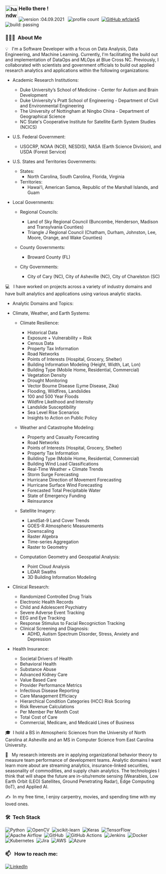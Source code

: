 ### <img alt="handwavegif" src="https://user-images.githubusercontent.com/39513876/112366216-8cfe7400-8cfe-11eb-8116-7d3dbae20e97.gif" width='40' align="left"/> Hello there !
![version :04.09.2021](https://img.shields.io/badge/version-20.08.2021-informational) &nbsp;
![profile count](https://komarev.com/ghpvc/?username=wfclark5&color=red)&nbsp;
[![GitHub wfclark5](https://img.shields.io/github/followers/wfclark5?label=follow&style=social)](https://github.com/wfclark5)&nbsp;
![build: passing](https://img.shields.io/badge/build-passing-success)

### 👨🏻‍💻 &nbsp;About Me

💡 &nbsp; I'm a Software Developer with a focus on Data Analysis, Data Engineering, and Machine Learning. Currently, I'm facilitating the build out and implementation of  DataOps and MLOps at Blue Cross NC. Previously, I collaborated with scientists and government officials to build out applied research analytics and applications within the following organizations:

* Academic Research Institutions:  
  * Duke University’s School of Medicine - Center for Autism and Brain Development 
  * Duke University's Pratt School of Engineering - Department of Civil and Environmental Engineering 
  * The University of Nottingham at Ningbo China - Department of Geographical Science 
  * NC State's Cooperative Institute for Satellite Earth System Studies (NCICS) 
  
* U.S. Federal Government:
  * USGCRP, NOAA (NCEI, NESDIS), NASA (Earth Science Division), and USDA (Forest Service)
  
* U.S. States and Territories Governments:
  * States: 
    * North Carolina, South Carolina, Florida, Virginia 
  * Territories: 
    * Hawai‘i, American Samoa, Republic of the Marshall Islands, and Guam 

* Local Governments:
  * Regional Councils: 
    * Land of Sky Regional Council (Buncombe, Henderson, Madison and Transylvania Counties)
    * Triangle J Regional Council (Chatham, Durham, Johnston, Lee, Moore, Orange, and Wake Counties) 
    
  * County Governments:  
    *  Broward County (FL)
    
  * City Governments:  
    * City of Cary (NC), City of Asheville (NC), City of Charelston (SC)
    


💻 &nbsp; I have worked on projects across a variety of industry domains and have built analytics and applications using various analytic stacks. 

* Analytic Domains and Topics: 

* Climate, Weather, and Earth Systems:

    * Climate Resilience:
      * Historical Data 
      * Exposure + Vulnerability = Risk 
      * Census Data
      * Property Tax Information
      * Road Networks
      * Points of Interests (Hospital, Grocery, Shelter)
      * Building Information Modeling (Height, Width, Lat, Lon)
      * Building Type (Mobile Home, Residential, Commercial)
      * Vegetation Density
      * Drought Monitoring
      * Vector Bourne Disease (Lyme Disease, Zika) 
      * Flooding, Wildfires, Landslides
       * 100 and 500 Year Floods
       * Wildfire Likelihood and Intensity 
       * Landslide Susceptibility
       * Sea Level Rise Scenarios
      * Insights to Action on Public Policy
      
    * Weather and Catastrophe Modeling:
      * Property and Casualty Forecasting
      * Road Networks
      * Points of Interests (Hospital, Grocery, Shelter)
      * Property Tax Information
      * Building Type (Mobile Home, Residential, Commercial)
      * Building Wind Load Classifications
      * Real-Time Weather + Climate Trends 
      * Storm Surge Forecasting
      * Hurricane Direction of Movement Forecasting
      * Hurricane Surface Wind Forecasting
      * Forecasted Total Precipitable Water 
      * State of Emergency Funding
      * Reinsurance
   
      
    * Satellite Imagery:
    
      * LandSat-9 Land Cover Trends
      * GOES-R Atmospheric Measurements
      * Downscaling 
      * Raster Algebra
      * Time-series Aggregation
      * Raster to Geometry 
      
    * Computation Geometry and Geospatial Analysis:
      * Point Cloud Analysis
      * LiDAR Swaths 
      * 3D Building Information Modeling 


 * Clinical Research: 
    * Randomized Controlled Drug Trials
    * Electronic Health Records
    * Child and Adolescent Psychiatry
    * Severe Adverse Event Tracking
    * EEG and Eye Tracking
    * Response Stimulus to Facial Recogniction Tracking 
    * Clinical Screening and Diagnosis:
      * ADHD, Autism Spectrum Disorder, Stress, Anxiety and Depression

    
    
 * Health Insurance:
    * Societal Drivers of Health
    * Behavioral Health
    * Substance Abuse
    * Advanced Kidney Care
    * Value Based Care 
    * Provider Performance Metrics
    * Infectious Disease Reporting
    * Care Management Efficiacy
    * Hierarchical Condition Categories (HCC) Risk Scoring
    * Risk Revenue Calculations
    * Per Member Per Month Cost
    * Total Cost of Care
    * Commercial, Medicare, and Medicaid Lines of Business



🎓 &nbsp;I hold a BS in Atmospheric Sciences from the University of North Carolina at Asheville and an MS in Computer Science from East Carolina University. 

🌱 &nbsp; My research interests are in applying organizational behavior theory to measure team performance of development teams. Analytic domains I want learn more about are streaming analytics, insurance-linked securities, seasonality of commodities, and supply chain analytics. The technologies I think that will shape the future are in-situ/remote sensing (Wearables, Low Earth Orbit (LEO) Satellites, Ground Penetrating Radar), Edge Computing (IoT), and Applied AI.

✍️ &nbsp;In my free time, I enjoy carpentry, movies, and spending time with my loved ones.



### 🛠 &nbsp;Tech Stack

![Python](https://img.shields.io/badge/python-3670A0?style=for-the-badge&logo=python&logoColor=ffdd54)&nbsp;
![OpenCV](https://img.shields.io/badge/opencv-%23white.svg?style=for-the-badge&logo=opencv&logoColor=white)&nbsp;
![scikit-learn](https://img.shields.io/badge/scikit--learn-%23F7931E.svg?style=for-the-badge&logo=scikit-learn&logoColor=white)&nbsp;
![Keras](https://img.shields.io/badge/Keras-%23D00000.svg?style=for-the-badge&logo=Keras&logoColor=white)&nbsp;
![TensorFlow](https://img.shields.io/badge/TensorFlow-%23FF6F00.svg?style=for-the-badge&logo=TensorFlow&logoColor=white)&nbsp;
![Apache Airflow](https://img.shields.io/badge/Apache%20Airflow-017CEE?style=for-the-badge&logo=Apache%20Airflow&logoColor=white)&nbsp;
![GitHub](https://img.shields.io/badge/github-%23121011.svg?style=for-the-badge&logo=github&logoColor=white)&nbsp;
![GitHub Actions](https://img.shields.io/badge/githubactions-%232671E5.svg?style=for-the-badge&logo=githubactions&logoColor=white)&nbsp;
![Jenkins](https://img.shields.io/badge/jenkins-%232C5263.svg?style=for-the-badge&logo=jenkins&logoColor=white)&nbsp;
![Docker](https://img.shields.io/badge/docker-%230db7ed.svg?style=for-the-badge&logo=docker&logoColor=white)&nbsp;
![Kubernetes](https://img.shields.io/badge/kubernetes-%23326ce5.svg?style=for-the-badge&logo=kubernetes&logoColor=white)&nbsp;
![Jira](https://img.shields.io/badge/jira-%230A0FFF.svg?style=for-the-badge&logo=jira&logoColor=white)&nbsp;
![AWS](https://img.shields.io/badge/AWS-%23FF9900.svg?style=for-the-badge&logo=amazon-aws&logoColor=white)&nbsp;
![Azure](https://img.shields.io/badge/azure-%230072C6.svg?style=for-the-badge&logo=azure-devops&logoColor=white)&nbsp;



### 📫 &nbsp; How to reach me:

<a href="https://www.linkedin.com/in/william-clark-5b621313a/"><img alt="LinkedIn" src="https://img.shields.io/badge/linkedin%20-%230077B5.svg?&style=flat&logo=linkedin&logoColor=white"/></a> &nbsp;


